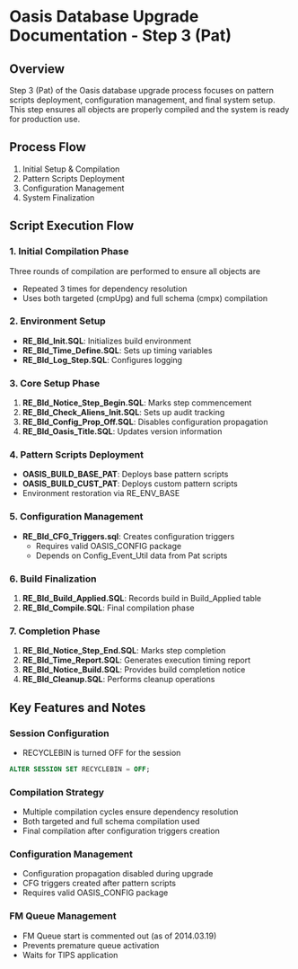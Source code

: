 # Oasis Database Upgrade Documentation - Step 3 (Pat)

## Overview
Step 3 (Pat) of the Oasis database upgrade process focuses on pattern scripts deployment, configuration management, and final system setup. This step ensures all objects are properly compiled and the system is ready for production use.

## Process Flow
1. Initial Setup & Compilation
2. Pattern Scripts Deployment
3. Configuration Management
4. System Finalization

## Script Execution Flow

### 1. Initial Compilation Phase
Three rounds of compilation are performed to ensure all objects are
- Repeated 3 times for dependency resolution
- Uses both targeted (cmpUpg) and full schema (cmpx) compilation

### 2. Environment Setup
- **RE_Bld_Init.SQL**: Initializes build environment
- **RE_Bld_Time_Define.SQL**: Sets up timing variables
- **RE_Bld_Log_Step.SQL**: Configures logging

### 3. Core Setup Phase
1. **RE_Bld_Notice_Step_Begin.SQL**: Marks step commencement
2. **RE_Bld_Check_Aliens_Init.SQL**: Sets up audit tracking
3. **RE_Bld_Config_Prop_Off.SQL**: Disables configuration propagation
4. **RE_Bld_Oasis_Title.SQL**: Updates version information

### 4. Pattern Scripts Deployment
- **OASIS_BUILD_BASE_PAT**: Deploys base pattern scripts
- **OASIS_BUILD_CUST_PAT**: Deploys custom pattern scripts
- Environment restoration via RE_ENV_BASE

### 5. Configuration Management
- **RE_Bld_CFG_Triggers.sql**: Creates configuration triggers
  - Requires valid OASIS_CONFIG package
  - Depends on Config_Event_Util data from Pat scripts

### 6. Build Finalization
1. **RE_Bld_Build_Applied.SQL**: Records build in Build_Applied table
2. **RE_Bld_Compile.SQL**: Final compilation phase

### 7. Completion Phase
1. **RE_Bld_Notice_Step_End.SQL**: Marks step completion
2. **RE_Bld_Time_Report.SQL**: Generates execution timing report
3. **RE_Bld_Notice_Build.SQL**: Provides build completion notice
4. **RE_Bld_Cleanup.SQL**: Performs cleanup operations

## Key Features and Notes

### Session Configuration
- RECYCLEBIN is turned OFF for the session
```sql
ALTER SESSION SET RECYCLEBIN = OFF;
```

### Compilation Strategy
- Multiple compilation cycles ensure dependency resolution
- Both targeted and full schema compilation used
- Final compilation after configuration triggers creation

### Configuration Management
- Configuration propagation disabled during upgrade
- CFG triggers created after pattern scripts
- Requires valid OASIS_CONFIG package

### FM Queue Management
- FM Queue start is commented out (as of 2014.03.19)
- Prevents premature queue activation
- Waits for TIPS application

